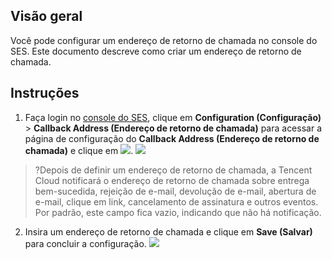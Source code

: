 ## Visão geral
Você pode configurar um endereço de retorno de chamada no console do SES. Este documento descreve como criar um endereço de retorno de chamada.

## Instruções
1. Faça login no [console do SES](https://console.cloud.tencent.com/ses/setting), clique em **Configuration (Configuração)** > **Callback Address (Endereço de retorno de chamada)** para acessar a página de configuração do **Callback Address (Endereço de retorno de chamada)** e clique em **![](https://main.qcloudimg.com/raw/b7bbce5997d7e39420a8067b7a17c8be.png)**.
![](https://main.qcloudimg.com/raw/39bd1a0028298cf1c4ec94e43cd45f7d.png)
>?Depois de definir um endereço de retorno de chamada, a Tencent Cloud notificará o endereço de retorno de chamada sobre entrega bem-sucedida, rejeição de e-mail, devolução de e-mail, abertura de e-mail, clique em link, cancelamento de assinatura e outros eventos. Por padrão, este campo fica vazio, indicando que não há notificação.

2. Insira um endereço de retorno de chamada e clique em **Save (Salvar)** para concluir a configuração.
![](https://main.qcloudimg.com/raw/2e85305c8b580552cb28eb1bc8ca0cb8.png)
